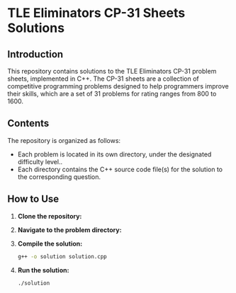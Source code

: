 # TLE Eliminators CP-31 Sheets Solutions

## Introduction

This repository contains solutions to the TLE Eliminators CP-31 problem sheets, implemented in C++. The CP-31 sheets are a collection of competitive programming problems designed to help programmers improve their skills, which are a set of 31 problems for rating ranges from 800 to 1600.

## Contents

The repository is organized as follows:

- Each problem is located in its own directory, under the designated difficulty level..
- Each directory contains the C++ source code file(s) for the solution to the corresponding question.

## How to Use

1. **Clone the repository:**

2. **Navigate to the problem directory:**

3. **Compile the solution:**

   ```bash
   g++ -o solution solution.cpp
   ```

4. **Run the solution:**

   ```bash
   ./solution
   ```
